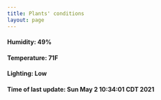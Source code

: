 ```yaml
---
title: Plants' conditions
layout: page
---
```



#### Humidity: 49%
#### Temperature: 71F
#### Lighting: Low
#### Time of last update: Sun May  2 10:34:01 CDT 2021
